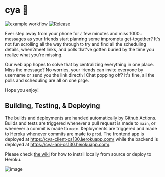 # cya 👋
![example workflow](https://github.com/cs130-w22/Group-A1/actions/workflows/node.js.yml/badge.svg)
[![Release](https://img.shields.io/github/v/release/cs130-w21/template?label=release)](https://github.com/cs130-w21/template/releases/latest)

Ever step away from your phone for a few minutes and miss 1000+ messages as your friends start planning some impromptu get-together? It's not fun scrolling all the way through to try and find all the scheduling details, when2meet links, and polls that've gotten buried by the time you realize what you're missing.

Our web app hopes to solve that by centralizing everything in one place. Miss the message? No worries, your friends can invite everyone by username or send you the link directly! Chat popping off? It's fine, all the polls and scheduling are all on one page. 

Hope you enjoy!

## Building, Testing, & Deploying
The builds and deployments are handled automatically by Github Actions. Builds and tests are triggered whenever a pull request is made to `main`, or whenever a commit is made to `main`. Deployments are triggered and made to Heroku whenever commits are made to `prod`. The frontend app is deployed at https://cya-client-cs130.herokuapp.com/ while the backend is deployed at https://cya-api-cs130.herokuapp.com/.

Please check [the wiki](https://github.com/cs130-w22/Group-A1/wiki/00-Deployment) for how to install locally from source or deploy to Heroku.


![image](https://user-images.githubusercontent.com/7966988/157182674-7112f35d-c43e-4d59-8464-70e60ce6dff9.png)
